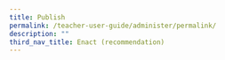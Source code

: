 ```yaml
---
title: Publish
permalink: /teacher-user-guide/administer/permalink/
description: ""
third_nav_title: Enact (recommendation)
---
```

